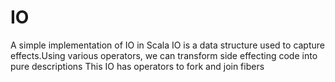 # IO
A simple implementation of IO in Scala
IO is a data structure used to capture effects.Using various operators, we can transform side effecting code into pure descriptions 
This IO has operators to fork and join fibers
